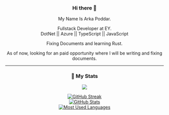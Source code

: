 <div align="center">
  
### Hi there 👋

My Name Is Arka Poddar.

Fullstack Developer at EY.<br/>
DotNet || Azure || TypeScript || JavaScript 

Fixing Documents and learning Rust.

As of now, looking for an paid opportunity where I will be writing and fixing documents.
  
---
### 🔖 My Stats

[![](https://komarev.com/ghpvc/?username=postmeback&style=flat-square&color=C691E9)](https://github.com/antonkomarev/github-profile-views-counter)

[![GitHub Streak](https://github-readme-streak-stats.herokuapp.com?user=postmeback&theme=material-palenight&hide_border=true)](https://git.io/streak-stats)
  <br/>
[![GitHub Stats](https://github-readme-stats.vercel.app/api?username=postmeback&show_icons=true&hide_border=true&theme=material-palenight&count_private=true)](https://github.com/anuraghazra/github-readme-stats)
  <br/>
[![Most Used Languages](https://github-readme-stats.vercel.app/api/top-langs/?username=postmeback&theme=dark&hide_langs_below=1)](https://github.com/anuraghazra/github-readme-stats)

</div>
